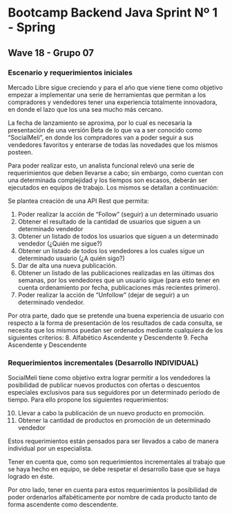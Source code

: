 # Bootcamp Backend Java Sprint Nº 1 - Spring
## Wave 18 - Grupo 07

### Escenario y requerimientos iniciales
Mercado Libre sigue creciendo y para el año que viene  tiene como objetivo empezar a implementar una serie de herramientas que permitan a los compradores y vendedores tener una experiencia totalmente innovadora, en donde el lazo que los una sea mucho más cercano.

La fecha de lanzamiento se aproxima, por lo cual es necesaria la presentación de una versión Beta de lo que va a ser conocido como “SocialMeli”, en donde los compradores van a poder seguir a sus vendedores favoritos y enterarse de todas las novedades que los mismos posteen.

Para poder realizar esto, un analista funcional relevó una serie de requerimientos que deben llevarse a cabo; sin embargo, como cuentan con una determinada complejidad y los tiempos son escasos, deberán ser ejecutados en equipos de trabajo. Los mismos se detallan a continuación:

Se plantea creación de una API Rest que permita:
1. Poder realizar la acción de “Follow” (seguir) a un determinado usuario
2. Obtener el resultado de la cantidad de usuarios que siguen a un determinado vendedor
3. Obtener un listado de todos los usuarios que siguen a un determinado vendedor (¿Quién me sigue?)
4. Obtener un listado de todos los vendedores a los cuales sigue un determinado usuario (¿A quién sigo?)
5. Dar de alta una nueva publicación.
6. Obtener un listado de las publicaciones realizadas en las últimas dos semanas, por los vendedores que un usuario sigue (para esto tener en cuenta ordenamiento por fecha, publicaciones más recientes primero).
7. Poder realizar la acción de “Unfollow” (dejar de seguir) a un determinado vendedor.

Por otra parte, dado que se pretende una buena experiencia de usuario con respecto a la forma de presentación de los resultados de cada consulta, se necesita que los mismos puedan ser ordenados mediante cualquiera de los siguientes criterios:
8. Alfabético Ascendente y Descendente
9. Fecha Ascendente y Descendente

### Requerimientos incrementales (Desarrollo INDIVIDUAL)
SocialMeli tiene como objetivo extra lograr permitir a los vendedores la posibilidad de publicar nuevos productos con ofertas o descuentos especiales exclusivos para sus seguidores por un determinado período de tiempo. Para ello propone los siguientes requerimientos:

10. Llevar a cabo la publicación de un nuevo producto en promoción.
11. Obtener la cantidad de productos en promoción de un determinado vendedor

Estos requerimientos están pensados para ser llevados a cabo de manera individual por un especialista.

Tener en cuenta que, como son requerimientos incrementales al trabajo que se haya hecho en equipo, se debe respetar el desarrollo base que se haya logrado en éste.

Por otro lado, tener en cuenta para estos requerimientos la posibilidad de poder ordenarlos alfabéticamente por nombre de cada producto tanto de forma ascendente como descendente.
